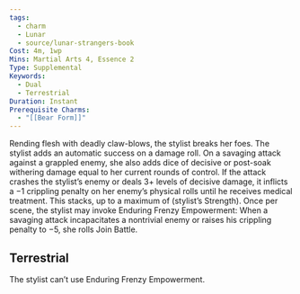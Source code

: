 ```yaml
---
tags:
  - charm
  - Lunar
  - source/lunar-strangers-book
Cost: 4m, 1wp
Mins: Martial Arts 4, Essence 2
Type: Supplemental
Keywords:
  - Dual
  - Terrestrial
Duration: Instant
Prerequisite Charms:
  - "[[Bear Form]]"
---
```

Rending flesh with deadly claw-blows, the stylist breaks her foes.
The stylist adds an automatic success on a damage roll.
On a savaging attack against a grappled enemy, she also adds dice of decisive or post-soak withering damage equal to her current rounds of control.
If the attack crashes the stylist’s enemy or deals 3+ levels of decisive damage, it inflicts a −1 crippling penalty on her enemy’s physical rolls until he receives medical treatment. This stacks, up to a maximum of (stylist’s Strength).
Once per scene, the stylist may invoke Enduring Frenzy Empowerment: When a savaging attack incapacitates a nontrivial enemy or raises his crippling penalty to −5, she rolls Join Battle.

## Terrestrial
The stylist can’t use Enduring Frenzy Empowerment.